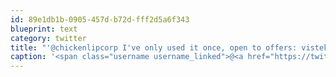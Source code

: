 ```yaml
---
id: 89e1db1b-0905-457d-b72d-fff2d5a6f343
blueprint: text
category: twitter
title: "'@chickenlipcorp I've only used it once, open to offers: vistek.ca/store/BagsCase…"
caption: '<span class="username username_linked">@<a href="https://twitter.com/chickenlipcorp" title="Staff at Chickenlip!">chickenlipcorp</a></span> I''ve only used it once, open to offers: <a href="http://vistek.ca/store/BagsCases/240484/dicapac-wps10-waterproof-case-for-slrdslr-cameras-adjustable-uv-c.aspx" title="http://vistek.ca/store/BagsCases/240484/dicapac-wps10-waterproof-case-for-slrdslr-cameras-adjustable-uv-c.aspx" class="link link_untco">vistek.ca/store/BagsCase…</a>'
---
```

